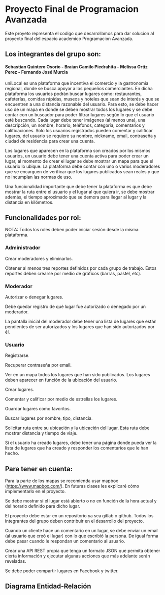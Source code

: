 # Proyecto Final de Programacion Avanzada
Este proyeto representa el codigo que desarrollamos para dar solucion al proyecto final del espacio academico Programacion Avanzada.

## Los integrantes del grupo son:

#### Sebastian Quintero Osorio - Braian Camilo Piedrahita - Melissa Ortiz Perez - Fernando José Murcia

uniLocal es una plataforma que incentiva el comercio y la gastronomía regional, donde se busca apoyar a los pequeños comerciantes. En dicha plataforma los usuarios podrán buscar lugares como: restaurantes, cafeterías, comidas rápidas, museos y hoteles que sean de interés y que se encuentren a una distancia razonable del usuario. Para esto, se debe hacer uso de un mapa en donde se deben mostrar todos los lugares y se debe contar con un buscador para poder filtrar lugares según lo que el usuario esté buscando. Cada lugar debe tener imágenes (al menos una), una descripción, un nombre, horario, teléfonos, categoría, comentarios y calificaciones. Solo los usuarios registrados pueden comentar y calificar lugares, del usuario se requiere su nombre, nickname, email, contraseña y ciudad de residencia para crear una cuenta.

Los lugares que aparecen en la plataforma son creados por los mismos usuarios, un usuario debe tener una cuenta activa para poder crear un lugar, al momento de crear el lugar se debe mostrar un mapa para que el usuario lo ubique. La plataforma debe contar con uno o varios moderadores que se encarguen de verificar que los lugares publicados sean reales y que no incumplan las normas de uso.

Una funcionalidad importante que debe tener la plataforma es que debe mostrar la ruta entre el usuario y el lugar al que quiera ir, se debe mostrar además, el tiempo aproximado que se demora para llegar al lugar y la distancia en kilómetros.

## Funcionalidades por rol:

NOTA: Todos los roles deben poder iniciar sesión desde la misma plataforma.

### Administrador

Crear moderadores y eliminarlos.

Obtener al menos tres reportes definidos por cada grupo de trabajo. Estos reportes deben crearse por medio de gráficos (barras, pastel, etc).

### Moderador

Autorizar o denegar lugares.

Debe quedar registro de qué lugar fue autorizado o denegado por un moderador.

La pantalla inicial del moderador debe tener una lista de lugares que están pendientes de ser autorizados y los lugares que han sido autorizados por él.

### Usuario

Registrarse.

Recuperar contraseña por email.

Ver en un mapa todos los lugares que han sido publicados. Los lugares deben aparecer en función de la ubicación del usuario.

Crear lugares.

Comentar y calificar por medio de estrellas los lugares.

Guardar lugares como favoritos.

Buscar lugares por nombre, tipo, distancia.

Solicitar ruta entre su ubicación y la ubicación del lugar. Esta ruta debe mostrar distancia y tiempo de viaje.

Si el usuario ha creado lugares, debe tener una página donde pueda ver la lista de lugares que ha creado y responder los comentarios que le han hecho.

## Para tener en cuenta: 

Para la parte de los mapas se recomienda usar mapbox (https://www.mapbox.com/). En futuras clases les explicaré cómo implementarlo en el proyecto.

Se debe mostrar si el lugar está abierto o no en función de la hora actual y del horario definido para dicho lugar.

El proyecto debe estar en un repositorio ya sea gitlab o github. Todos los integrantes del grupo deben contribuir en el desarrollo del proyecto. 

Cuando un cliente hace un comentario en un lugar, se debe enviar un email (al usuario que creó el lugar) con lo que escribió la persona. De igual forma debe pasar cuando le respondan un comentario al usuario.

Crear una API REST propia que tenga un formato JSON que permita obtener cierta información y ejecutar algunas acciones que más adelante serán reveladas. 

Se debe poder compartir lugares en Facebook y twitter.


## Diagrama Entidad-Relación
